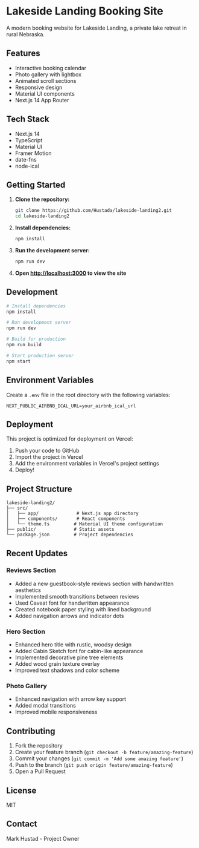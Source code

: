 # Lakeside Landing Booking Site

A modern booking website for Lakeside Landing, a private lake retreat in rural Nebraska.

## Features

- Interactive booking calendar
- Photo gallery with lightbox
- Animated scroll sections
- Responsive design
- Material UI components
- Next.js 14 App Router

## Tech Stack

- Next.js 14
- TypeScript
- Material UI
- Framer Motion
- date-fns
- node-ical

## Getting Started

1. **Clone the repository:**
   ```bash
   git clone https://github.com/Hustada/lakeside-landing2.git
   cd lakeside-landing2
   ```

2. **Install dependencies:**
   ```bash
   npm install
   ```

3. **Run the development server:**
   ```bash
   npm run dev
   ```

4. **Open [http://localhost:3000](http://localhost:3000) to view the site**

## Development

```bash
# Install dependencies
npm install

# Run development server
npm run dev

# Build for production
npm run build

# Start production server
npm start
```

## Environment Variables

Create a `.env` file in the root directory with the following variables:

```
NEXT_PUBLIC_AIRBNB_ICAL_URL=your_airbnb_ical_url
```

## Deployment

This project is optimized for deployment on Vercel:

1. Push your code to GitHub
2. Import the project in Vercel
3. Add the environment variables in Vercel's project settings
4. Deploy!

## Project Structure

```
lakeside-landing2/
├── src/
│   ├── app/              # Next.js app directory
│   ├── components/       # React components
│   └── theme.ts         # Material UI theme configuration
├── public/              # Static assets
└── package.json         # Project dependencies
```

## Recent Updates

### Reviews Section
- Added a new guestbook-style reviews section with handwritten aesthetics
- Implemented smooth transitions between reviews
- Used Caveat font for handwritten appearance
- Created notebook paper styling with lined background
- Added navigation arrows and indicator dots

### Hero Section
- Enhanced hero title with rustic, woodsy design
- Added Cabin Sketch font for cabin-like appearance
- Implemented decorative pine tree elements
- Added wood grain texture overlay
- Improved text shadows and color scheme

### Photo Gallery
- Enhanced navigation with arrow key support
- Added modal transitions
- Improved mobile responsiveness

## Contributing

1. Fork the repository
2. Create your feature branch (`git checkout -b feature/amazing-feature`)
3. Commit your changes (`git commit -m 'Add some amazing feature'`)
4. Push to the branch (`git push origin feature/amazing-feature`)
5. Open a Pull Request

## License

MIT

## Contact

Mark Hustad - Project Owner
